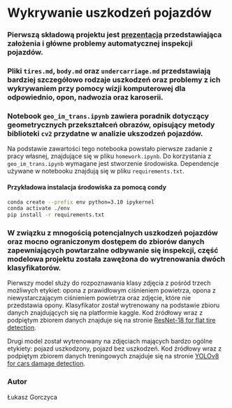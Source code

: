 # Wykrywanie uszkodzeń pojazdów

### Pierwszą składową projektu jest [prezentacja](https://docs.google.com/presentation/d/1P974FfTYzp1ZDD83jIs0dkoAGUXZAxtcDl8DwjqhLTI/edit?usp=sharing) przedstawiająca założenia i główne problemy automatycznej inspekcji pojazdów. 

### Pliki `tires.md`, `body.md` oraz `undercarriage.md` przedstawiają bardziej szczegółowo rodzaje uszkodzeń oraz problemy z ich wykrywaniem przy pomocy wizji komputerowej dla odpowiednio, opon, nadwozia oraz karoserii.

### Notebook `geo_im_trans.ipynb` zawiera poradnik dotyczący geometrycznych przekształceń obrazów, opisujący metody biblioteki `cv2` przydatne w analizie ukszodzeń pojazdów. 
Na podstawie zawartości tego notebooka powstało pierwsze zadanie z pracy własnej, znajdujące się w pliku `homework.ipynb`. 
Do korzystania z `geo_im_trans.ipynb` wymagane jest stworzenie środowiska. Dependencje używane w notebooku znajdują się w pliku `requirements.txt`.

#### Przykładowa instalacja środowiska za pomocą condy

```bash
conda create --prefix env python=3.10 ipykernel
conda activate ./env
pip install -r requirements.txt
```

### W związku z mnogością potencjalnych uszkodzeń pojazdów oraz mocno ograniczonym dostępem do zbiorów danych zapewniających powtarzalne odbywanie się inspekcji, część modelowa projektu została zawężona do wytrenowania dwóch klasyfikatorów.

Pierwszy model służy do rozpoznawania klasy zdjęcia z pośród trzech możliwych etykiet: opona z prawidłowym ciśnieniem powietrza, opona z niewystarczającym ciśnieniem powietrza oraz zdjęcie, które nie przedstawia opony. 
Klasyfikator został wytrenowany na podstawie zbioru danych znajdujących się na platformie kaggle. Kod źródłowy wraz z podpiętym zbiorem danych znajduje się na stronie [ResNet-18 for flat tire detection](https://www.kaggle.com/code/ukaszgorczyca/notebooka782d36f54).

Drugi model został wytrenowany na zdjęciach mających bardzo ogólne etykiety: pojazd uszkodzony, pojazd bez uszkodzeń. 
Kod źródłowy wraz z podpiętym zbiorem danych treningowych znajduje się na stronie [YOLOv8 for cars damage detection]([https://www.kaggle.com/code/ukaszgorczyca/notebooka782d36f54](https://www.kaggle.com/code/ukaszgorczyca/notebook1c851a9f24)).

### Autor
Łukasz Gorczyca
